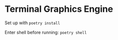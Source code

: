 # Terminal Graphics Engine

Set up with `poetry install`

Enter shell before running: `poetry shell`
